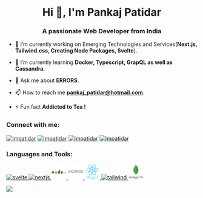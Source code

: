 <h1 align="center">Hi 👋, I'm Pankaj Patidar</h1>
<h3 align="center">A passionate Web Developer from India</h3>

- 🔭 I’m currently working on Emerging Technologies and Services(**Next.js, Tailwind.css, Creating Node Packages,
  Svelte**).

- 🌱 I’m currently learning **Docker, Typescript, GrapQL as well as Cassandra.**

- 💬 Ask me about **ERRORS**.

- 📫 How to reach me **pankaj_patidar@hotmail.com**.

- ⚡ Fun fact **Addicted to Tea !**

<h3 align="left">Connect with me:</h3>
<p align="left">
<a href="https://twitter.com/impatidar1" target="blank"><img align="center" src="https://cdn.jsdelivr.net/npm/simple-icons@3.0.1/icons/twitter.svg" alt="impatidar" height="30" width="40" /></a>
<a href="https://linkedin.com/in/impatidar" target="blank"><img align="center" src="https://cdn.jsdelivr.net/npm/simple-icons@3.0.1/icons/linkedin.svg" alt="impatidar" height="30" width="40" /></a>
<a href="https://codepen.io/pankajp27" target="blank"><img align="center" src="https://cdn.jsdelivr.net/npm/simple-icons@3.0.1/icons/codepen.svg" alt="impatidar" height="30" width="40" /></a>
<a href="https://dev.to/impatidar" target="blank"><img align="center" src="https://cdn.jsdelivr.net/npm/simple-icons@3.0.1/icons/dev-dot-to.svg" alt="impatidar" height="30" width="40" /></a>
</p>


<h3 align="left">Languages and Tools:</h3>
<p align="left">
      <a href="https://svelte.dev" target="_blank"> <img src="https://upload.wikimedia.org/wikipedia/commons/1/1b/Svelte_Logo.svg" alt="svelte" width="40" height="40"/> </a>
    <a href="https://nextjs.org/" target="_blank"> <img src="https://images.ctfassets.net/23aumh6u8s0i/c04wENP3FnbevwdWzrePs/1e2739fa6d0aa5192cf89599e009da4e/nextjs" alt="nextjs" width="40" height="40"/> </a>
      <a href="https://nodejs.org" target="_blank"> <img src="https://raw.githubusercontent.com/devicons/devicon/master/icons/nodejs/nodejs-original-wordmark.svg" alt="nodejs" width="40" height="40"/> </a>
    <a href="https://expressjs.com" target="_blank"> <img src="https://raw.githubusercontent.com/devicons/devicon/master/icons/express/express-original-wordmark.svg" alt="express" width="40" height="40"/> </a>
      <a href="https://reactjs.org/" target="_blank"> <img src="https://raw.githubusercontent.com/devicons/devicon/master/icons/react/react-original-wordmark.svg" alt="react" width="40" height="40"/> </a>
    <a href="https://tailwindcss.com/" target="_blank"> <img src="https://www.vectorlogo.zone/logos/tailwindcss/tailwindcss-icon.svg" alt="tailwind" width="40" height="40"/> </a>
    <a href="https://www.mongodb.com/" target="_blank"> <img src="https://raw.githubusercontent.com/devicons/devicon/master/icons/mongodb/mongodb-original-wordmark.svg" alt="mongodb" width="40" height="40"/> </a>
    </p>


<img src="https://github-readme-stats.vercel.app/api?username=impatidar&&show_icons=true&title_color=ffffff&icon_color=bb2acf&text_color=daf7dc&bg_color=151515">

